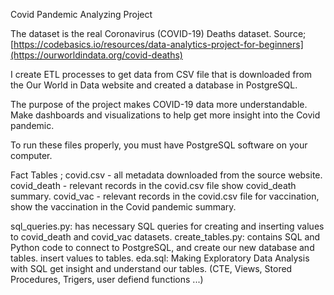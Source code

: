 Covid Pandemic Analyzing Project

The dataset is the real Coronavirus (COVID-19) Deaths dataset. Source; [https://codebasics.io/resources/data-analytics-project-for-beginners](https://ourworldindata.org/covid-deaths)

I create ETL processes to get data from CSV file that is downloaded from the Our World in Data website and created a database in PostgreSQL.

The purpose of the project makes COVID-19 data more understandable. Make dashboards and visualizations to help get more insight into the Covid pandemic.

To run these files properly, you must have PostgreSQL software on your computer.

Fact Tables ;
covid.csv - all metadata downloaded from the source website.
covid_death - relevant records in the covid.csv file show covid_death summary.
covid_vac - relevant records in the covid.csv file for vaccination, show the vaccination in the Covid pandemic summary.

sql_queries.py: has necessary SQL queries for creating and inserting values to covid_death and covid_vac datasets. 
create_tables.py: contains SQL and Python code to connect to PostgreSQL, and create our new database and tables. insert values to tables.
eda.sql: Making Exploratory Data Analysis with SQL get insight and understand our tables. (CTE, Views, Stored Procedures, Trigers, user defiend functions ...)

